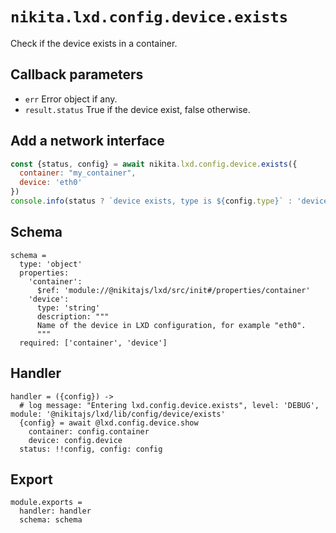 
# `nikita.lxd.config.device.exists`

Check if the device exists in a container.

## Callback parameters

* `err`
  Error object if any.
* `result.status`
  True if the device exist, false otherwise.

## Add a network interface

```js
const {status, config} = await nikita.lxd.config.device.exists({
  container: "my_container",
  device: 'eth0'
})
console.info(status ? `device exists, type is ${config.type}` : 'device missing')
```

## Schema

    schema =
      type: 'object'
      properties:
        'container':
          $ref: 'module://@nikitajs/lxd/src/init#/properties/container'
        'device':
          type: 'string'
          description: """
          Name of the device in LXD configuration, for example "eth0".
          """
      required: ['container', 'device']

## Handler

    handler = ({config}) ->
      # log message: "Entering lxd.config.device.exists", level: 'DEBUG', module: '@nikitajs/lxd/lib/config/device/exists'
      {config} = await @lxd.config.device.show
        container: config.container
        device: config.device
      status: !!config, config: config

## Export

    module.exports =
      handler: handler
      schema: schema
